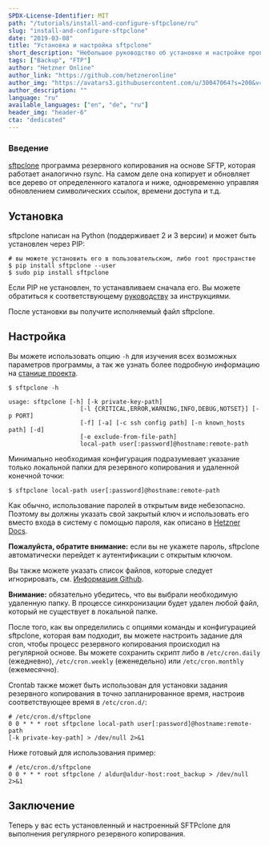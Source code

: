 ```yaml
---
SPDX-License-Identifier: MIT
path: "/tutorials/install-and-configure-sftpclone/ru"
slug: "install-and-configure-sftpclone"
date: "2019-03-08"
title: "Установка и настройка sftpclone"
short_description: "Небольшое руководство об установке и настройке программы резервного копирования sftpclone."
tags: ["Backup", "FTP"]
author: "Hetzner Online"
author_link: "https://github.com/hetzneronline"
author_img: "https://avatars3.githubusercontent.com/u/30047064?s=200&v=4"
author_description: ""
language: "ru"
available_languages: ["en", "de", "ru"]
header_img: "header-6"
cta: "dedicated"
---
```



### Введение

[sftpclone](https://github.com/unbit/sftpclone) программа резервного копирования на основе SFTP, которая работает аналогично rsync. На самом деле она копирует и обновляет все дерево от определенного каталога и ниже, одновременно управляя обновлением символических ссылок, времени доступа и т.д.

## Установка

sftpclone написан на Python (поддерживает 2 и 3 версии) и может быть установлен через PIP:

```shell
# вы можете установить его в пользовательском, либо root пространстве
$ pip install sftpclone --user
$ sudo pip install sftpclone
```

Если PIP не установлен, то устанавливаем сначала его. Вы можете обратиться к соответствующему [руководству](https://pip.pypa.io/en/stable/installation/) за инструкциями.

После установки вы получите исполняемый файл sftpclone.

## Настройка

Вы можете использовать опцию `-h` для изучения всех возможных параметров программы, а так же узнать более подробную информацию на [станице проекта](https://github.com/unbit/sftpclone).

```
$ sftpclone -h

usage: sftpclone [-h] [-k private-key-path]
                    [-l {CRITICAL,ERROR,WARNING,INFO,DEBUG,NOTSET}] [-p PORT]
                    [-f] [-a] [-c ssh config path] [-n known_hosts path] [-d]
                    [-e exclude-from-file-path]
                    local-path user[:password]@hostname:remote-path
```

Минимально необходимая конфигурация подразумевает указание только локальной папки для резервного копирования и удаленной конечной точки:

`$ sftpclone local-path user[:password]@hostname:remote-path`

Как обычно, использование паролей в открытым виде небезопасно. Поэтому вы должны указать свой закрытый ключ и использовать его вместо входа в систему с помощью пароля, как описано в [Hetzner Docs](https://docs.hetzner.com/storage/storage-box/backup-space-ssh-keys/).

__Пожалуйста, обратите внимание:__ если вы не укажете пароль, sftpclone автоматически перейдет к аутентификации с открытым ключом.

Вы также можете указать список файлов, которые следует игнорировать, см. [Информация Github](https://github.com/unbit/sftpclone#exclude-list).

__Внимание:__ обязательно убедитесь, что вы выбрали необходимую удаленную папку. В процессе синхронизации будет удален любой файл, который не существует в локальной папке.

После того, как вы определились с опциями команды и конфигурацией sftpclone, которая вам подходит, вы можете настроить задание для cron, чтобы процесс резервного копирования происходил на регулярной основе. Вы можете сохранить скрипт либо в `/etc/cron.daily` (ежедневно), `/etc/cron.weekly` (еженедельно) или `/etc/cron.monthly` (ежемесячно).

Crontab также может быть использован для установки задания резервного копирования в точно запланированное время, настроив соответствующее время в `/etc/cron.d/`:

```shell
# /etc/cron.d/sftpclone
0 0 * * * root sftpclone local-path user[:password]@hostname:remote-path
[-k private-key-path] > /dev/null 2>&1
```

Ниже готовый для использования пример:

```shell
# /etc/cron.d/sftpclone
0 0 * * * root sftpclone / aldur@aldur-host:root_backup > /dev/null 2>&1
```

## Заключение

Теперь у вас есть установленный и настроенный SFTPclone для выполнения регулярного резервного копирования.
